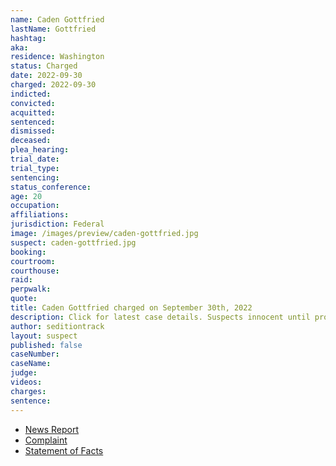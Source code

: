 ```yaml
---
name: Caden Gottfried
lastName: Gottfried
hashtag:
aka:
residence: Washington
status: Charged
date: 2022-09-30
charged: 2022-09-30
indicted:
convicted:
acquitted:
sentenced:
dismissed:
deceased:
plea_hearing:
trial_date:
trial_type:
sentencing:
status_conference:
age: 20
occupation:
affiliations:
jurisdiction: Federal
image: /images/preview/caden-gottfried.jpg
suspect: caden-gottfried.jpg
booking:
courtroom:
courthouse:
raid:
perpwalk:
quote:
title: Caden Gottfried charged on September 30th, 2022
description: Click for latest case details. Suspects innocent until proven guilty.
author: seditiontrack
layout: suspect
published: false
caseNumber: 
caseName:
judge:
videos:
charges:
sentence:
---
```

- [News Report](https://news.yahoo.com/man-stepson-were-charged-assaulting-005518620.html)
- [Complaint](https://www.justice.gov/usao-dc/case-multi-defendant/file/1542266/download)
- [Statement of Facts](https://www.justice.gov/usao-dc/case-multi-defendant/file/1542271/download)
